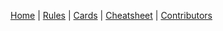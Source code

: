 [Home](/Home) | [Rules](/rules/index) | [Cards](/cards/index) | [Cheatsheet](/Cheatsheet) | [Contributors](/Contributors)
